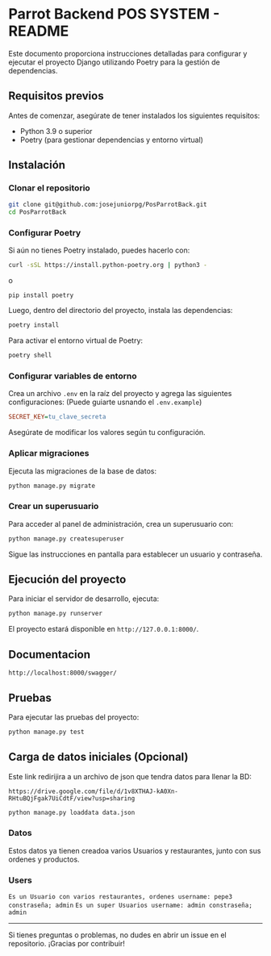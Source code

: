 # Parrot Backend POS SYSTEM - README

Este documento proporciona instrucciones detalladas para configurar y ejecutar el proyecto Django utilizando Poetry para la gestión de dependencias.

## Requisitos previos

Antes de comenzar, asegúrate de tener instalados los siguientes requisitos:

- Python 3.9 o superior
- Poetry (para gestionar dependencias y entorno virtual)

## Instalación

### Clonar el repositorio
```bash
git clone git@github.com:josejuniorpg/PosParrotBack.git
cd PosParrotBack
```

### Configurar Poetry

Si aún no tienes Poetry instalado, puedes hacerlo con:
```bash
curl -sSL https://install.python-poetry.org | python3 -
```
o 
```pip
pip install poetry
```

Luego, dentro del directorio del proyecto, instala las dependencias:
```bash
poetry install
```

Para activar el entorno virtual de Poetry:
```bash
poetry shell
```

### Configurar variables de entorno

Crea un archivo `.env` en la raíz del proyecto y agrega las siguientes configuraciones: (Puede guiarte usnando el `.env.example`)
```ini
SECRET_KEY=tu_clave_secreta
```

Asegúrate de modificar los valores según tu configuración.

### Aplicar migraciones

Ejecuta las migraciones de la base de datos:
```bash
python manage.py migrate
```

### Crear un superusuario

Para acceder al panel de administración, crea un superusuario con:
```bash
python manage.py createsuperuser
```

Sigue las instrucciones en pantalla para establecer un usuario y contraseña.

## Ejecución del proyecto

Para iniciar el servidor de desarrollo, ejecuta:
```bash
python manage.py runserver
```

El proyecto estará disponible en `http://127.0.0.1:8000/`.

## Documentacion

`http://localhost:8000/swagger/`

## Pruebas

Para ejecutar las pruebas del proyecto:
```bash
python manage.py test
```

## Carga de datos iniciales (Opcional)
Este link redirijira a un archivo de json que tendra datos para llenar la BD:
```Link
https://drive.google.com/file/d/1v8XTHAJ-kA0Xn-RHtuBQjFgak7UiCdtF/view?usp=sharing
```
```bash
python manage.py loaddata data.json
```
### Datos
Estos datos ya tienen creadoa varios Usuarios y restaurantes, junto con sus ordenes y productos. 
### Users
` Es un Usuario con varios restaurantes, ordenes
username: pepe3
constraseña; admin
`
` Es un super Usuarios
username: admin
constraseña; admin
`

---

Si tienes preguntas o problemas, no dudes en abrir un issue en el repositorio. ¡Gracias por contribuir!
